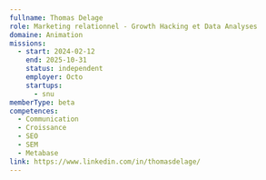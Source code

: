 ```yaml
---
fullname: Thomas Delage
role: Marketing relationnel - Growth Hacking et Data Analyses
domaine: Animation
missions:
  - start: 2024-02-12
    end: 2025-10-31
    status: independent
    employer: Octo
    startups:
      - snu
memberType: beta
competences:
  - Communication
  - Croissance
  - SEO
  - SEM
  - Metabase
link: https://www.linkedin.com/in/thomasdelage/
---
```


